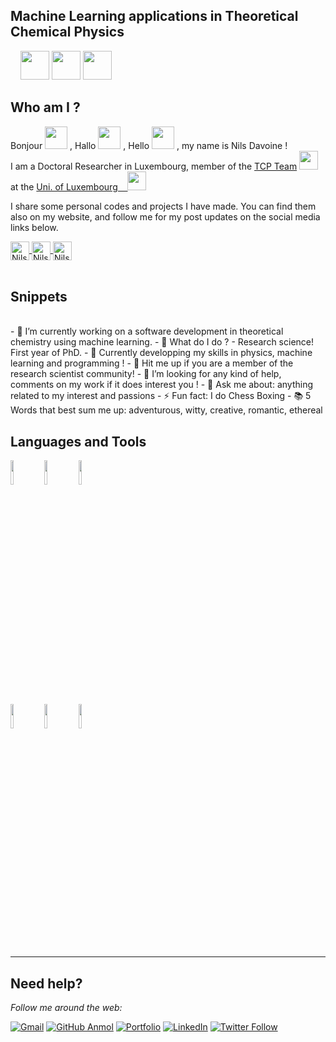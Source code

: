 ## Machine Learning applications in Theoretical Chemical Physics
&nbsp;&nbsp;&nbsp;&nbsp;<img src="https://media.giphy.com/media/7HuqlSbvKrzyzZhkzY/giphy.gif" width="46">   <img src="https://media.giphy.com/media/1FSNBA1Ixv3kao6OLk/giphy.gif" width="46">    <img src="https://media.giphy.com/media/iDaCeaKrHhUI1I8e2b/giphy.gif" width="46"> 

## Who am I ?
Bonjour <img src="https://media.giphy.com/media/QynKqvM4I2EFrOH51P/giphy.gif" width="36"> , Hallo <img src="https://media.giphy.com/media/MhxcOdjDlmVWg/giphy.gif" width="36"> , Hello <img src="https://media.giphy.com/media/Ffq1zxeJQMpRQn2mqy/giphy.gif" width="36"> , my name is Nils Davoine ! <br/>
I am a Doctoral Researcher in Luxembourg, member of the <a href="https://www.tcpunilu.com/current-team-members">TCP Team</a>&nbsp;<img src="https://static.wixstatic.com/media/112ac5_da0458423e6a4ba48e733f6e374503ce~mv2.png/v1/fill/w_248,h_152,al_c,q_85,usm_0.66_1.00_0.01,enc_auto/112ac5_da0458423e6a4ba48e733f6e374503ce~mv2.png" width="30"> &nbsp; at the <a href="https://wwwfr.uni.lu/">Uni. of Luxembourg  &nbsp;&nbsp; </a><img src="https://upload.wikimedia.org/wikipedia/commons/thumb/1/1e/University_of_Luxembourg_logo_%28fr%29.svg/908px-University_of_Luxembourg_logo_%28fr%29.svg.png" width="30">
</em></p>
I share some personal codes and projects I have made. You can find them also on my website, and follow me for my post updates on the social media links below.

<div align="left">
<a href="https://twitter.com/NilsDavoine">
  <img align="center" alt="Nils | Twitter" width="30px" src="https://github.com/gauravghongde/social-icons/blob/master/PNG/Color/Twitter.png" />
</a>
<a href="https://fr.linkedin.com/in/nils-davoine-81b46b19b">
  <img align="center" alt="Nils' Linkdin" width="30px" src="https://github.com/gauravghongde/social-icons/blob/master/PNG/Color/LinkedIN.png" />
</a>
<a href="https://davoinenils.github.io/">
  <img align="center" alt="Nils' Portfolio" width="30px" src="https://github.com/anmolpant/anmolpant/blob/master/assets/planet.svg" />
</a>
</center>
<br/>
<br/>

## Snippets

<br/>
- 🔭 I’m currently working on a software development in theoretical chemistry using machine learning.
- 🔮 What do I do ? - Research science! First year of PhD.
- 🌱 Currently developping my skills in physics, machine learning and programming ! 
- 👯 Hit me up if you are a member of the research scientist community!
- 🤔 I’m looking for any kind of help, comments on my work if it does interest you !
- 💬 Ask me about: anything related to my interest and passions
- ⚡ Fun fact: I do Chess Boxing
- 📚 5 Words that best sum me up: adventurous, witty, creative, romantic, ethereal


## Languages and Tools
  
<p>  
  <code><img width="10%" src="https://www.vectorlogo.zone/logos/python/python-ar21.svg"></code>
  <code><img width="10%" src="https://www.vectorlogo.zone/logos/tensorflow/tensorflow-ar21.svg"></code>
  <code><img width="10%" src="https://www.vectorlogo.zone/logos/numpy/numpy-ar21.svg"></code>
  <br />
  <code><img width="10%" src="https://www.vectorlogo.zone/logos/javascript/javascript-ar21.svg"></code>
  <code><img width="10%" src="https://www.vectorlogo.zone/logos/git-scm/git-scm-ar21.svg"></code>
  <code><img width="10%" src="https://www.vectorlogo.zone/logos/wordpress/wordpress-ar21.svg"></code>
  <br />
</p>

<!-- Please do consider dropping a ⭐ for this repo and some of my recent Deep Learning projects. 🥺 -->

---
## Need help?
<i>Follow me around the web:</i><br>

[![Gmail](https://img.shields.io/badge/%20-Send%20Mail-black?color=14171A&labelColor=ef5350&logo=gmail&logoColor=ffffff)](mailto:nils.davoine@uni.lu?subject=From%20GitHub&body=Hi,%20there.%20Found%20you%20from%20GitHub.) [![GitHub Anmol](https://img.shields.io/github/followers/DavoineNils?label=follow&style=social)](https://github.com/DavoineNils) [![Portfolio](https://img.shields.io/badge/davoinenils.github.io-242424?style=flat-square&logo=circle&logoColor=White)](https://davoinenils.github.io/) [![LinkedIn](https://img.shields.io/badge/LinkedIn-connect-blue.svg?logo=linkedin&logoColor=white)](https://fr.linkedin.com/in/nils-davoine-81b46b19b) [![Twitter Follow](https://img.shields.io/twitter/follow/NilsDavoine?style=social)](https://twitter.com/NilsDavoine) 

</p>
